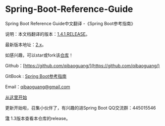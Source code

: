 # Spring-Boot-Reference-Guide
Spring Boot Reference Guide中文翻译 -《Spring Boot参考指南》

说明：本文档翻译的版本：[1.4.1.RELEASE](http://docs.spring.io/spring-boot/docs/current-SNAPSHOT/reference/htmlsingle)。

最新版本地址：[2.x](http://docs.spring.io/spring-boot/docs/current-SNAPSHOT/reference/htmlsingle)。

如感兴趣，可以star或fork该[仓库](https://github.com/qibaoguang/Spring-Boot-Reference-Guide)！

Github：[https://github.com/qibaoguang/](https://github.com/qibaoguang/)

GitBook : [Spring Boot参考指南](https://www.gitbook.com/book/qbgbook/spring-boot-reference-guide-zh/details)

Email：qibaoguang@gmail.com

[从这里开始](SUMMARY.md)

更新开始啦，召集小伙伴了，有兴趣的进Spring Boot QQ交流群：445015546

**注** 1.3版本查看本仓库的release。
